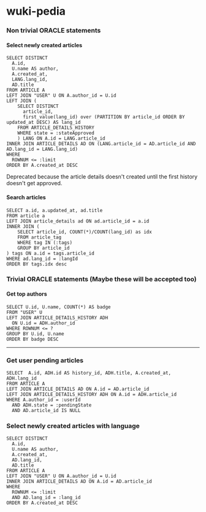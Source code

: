# wuki-pedia

### Non trivial ORACLE statements
#### Select newly created articles
```oracle
SELECT DISTINCT
  A.id,
  U.name AS author,
  A.created_at,
  LANG.lang_id,
  AD.title
FROM ARTICLE A
LEFT JOIN "USER" U ON A.author_id = U.id
LEFT JOIN (
    SELECT DISTINCT 
      article_id,
      first_value(lang_id) over (PARTITION BY article_id ORDER BY updated_at DESC) AS lang_id
    FROM ARTICLE_DETAILS_HISTORY
    WHERE state = :stateApproved
    ) LANG ON A.id = LANG.article_id
INNER JOIN ARTICLE_DETAILS AD ON (LANG.article_id = AD.article_id AND AD.lang_id = LANG.lang_id)
WHERE
  ROWNUM <= :limit
ORDER BY A.created_at DESC
``` 
Deprecated because the article details doesn't created until the first history doesn't get approved.
#### Search articles
```oracle
SELECT a.id, a.updated_at, ad.title
FROM article a
LEFT JOIN article_details ad ON ad.article_id = a.id
INNER JOIN (
    SELECT article_id, COUNT(*)/COUNT(lang_id) as idx
    FROM article_tag
    WHERE tag IN (:tags)
    GROUP BY article_id
) tags ON a.id = tags.article_id
WHERE ad.lang_id = :langId
ORDER BY tags.idx desc
```
### Trivial ORACLE statements (Maybe these will be accepted too)
#### Get top authors
```oracle
SELECT U.id, U.name, COUNT(*) AS badge
FROM "USER" U
LEFT JOIN ARTICLE_DETAILS_HISTORY ADH
  ON U.id = ADH.author_id
WHERE ROWNUM <= ?
GROUP BY U.id, U.name
ORDER BY badge DESC
```
---
### Get user pending articles
```oracle
SELECT  A.id, ADH.id AS history_id, ADH.title, A.created_at, ADH.lang_id
FROM ARTICLE A
LEFT JOIN ARTICLE_DETAILS AD ON A.id = AD.article_id
LEFT JOIN ARTICLE_DETAILS_HISTORY ADH ON A.id = ADH.article_id
WHERE A.author_id = :userId
  AND ADH.state = :pendingState
  AND AD.article_id IS NULL
```
### Select newly created articles with language
```oracle
SELECT DISTINCT
  A.id,
  U.name AS author,
  A.created_at,
  AD.lang_id,
  AD.title
FROM ARTICLE A
LEFT JOIN "USER" U ON A.author_id = U.id
INNER JOIN ARTICLE_DETAILS AD ON A.id = AD.article_id
WHERE
  ROWNUM <= :limit
  AND AD.lang_id = :lang_id
ORDER BY A.created_at DESC
```